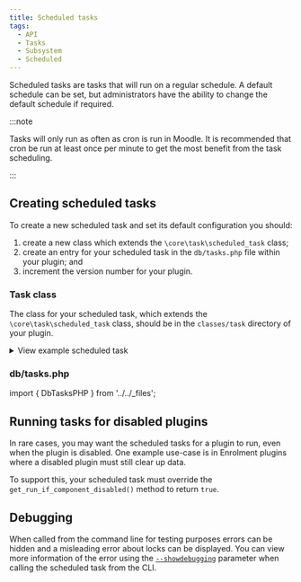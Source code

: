 ```yaml
---
title: Scheduled tasks
tags:
  - API
  - Tasks
  - Subsystem
  - Scheduled
---
```


Scheduled tasks are tasks that will run on a regular schedule. A default schedule can be set, but administrators have the ability to change the default schedule if required.

:::note

Tasks will only run as often as cron is run in Moodle. It is recommended that cron be run at least once per minute to get the most benefit from the task scheduling.

:::

## Creating scheduled tasks

To create a new scheduled task and set its default configuration you should:

1. create a new class which extends the `\core\task\scheduled_task` class;
2. create an entry for your scheduled task in the `db/tasks.php` file within your plugin; and
3. increment the version number for your plugin.

### Task class

The class for your scheduled task, which extends the `\core\task\scheduled_task` class, should be in the `classes/task` directory of your plugin.

<details>

<summary>View example scheduled task</summary>

```php
namespace mod_example\task;

/**
 * An example of a scheduled task.
 */
class do_something extends \core\task\scheduled_task {

    /**
     * Return the task's name as shown in admin screens.
     *
     * @return string
     */
    public function get_name() {
        return get_string('dosomething', 'mod_example');
    }

    /**
     * Execute the task.
     */
    public function execute() {
        // Call your own api
    }
}
```

</details>

### db/tasks.php

<!-- markdownlint-disable no-inline-html -->
import { DbTasksPHP } from '../../_files';

<DbTasksPHP />

## Running tasks for disabled plugins

In rare cases, you may want the scheduled tasks for a plugin to run, even when the plugin is disabled. One example use-case is in Enrolment plugins where a disabled plugin must still clear up data.

To support this, your scheduled task must override the `get_run_if_component_disabled()` method to return `true`.

## Debugging

When called from the command line for testing purposes errors can be hidden and a misleading error about locks can be displayed. You can view more information of the error using the [`--showdebugging`](https://docs.moodle.org/en/Administration_via_command_line#Scheduled_tasks) parameter when calling the scheduled task from the CLI.
